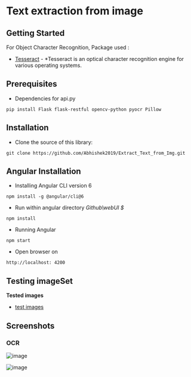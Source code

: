 # Text extraction from image


## Getting Started

For Object Character Recognition,  Package used :
* [Tesseract](https://github.com/tesseract-ocr/tesseract/wiki) - *Tesseract is an optical character recognition engine for various operating systems.
 

## Prerequisites

* Dependencies for api.py
```
pip install Flask flask-restful opencv-python pyocr Pillow 
```

## Installation

* Clone the source of this library:

```
git clone https://github.com/Abhishek2019/Extract_Text_from_Img.git
```

## Angular Installation

* Installing Angular CLI version 6
```
npm install -g @angular/cli@6
```
* Run within angular directory *Github\webUI $*
```
npm install
```
* Running Angular 
```
npm start
```
* Open browser on 
```
http://localhost: 4200
``` 


## Testing imageSet
**Tested images**

* [test images](https://github.com/Abhishek2019/Extract_Text_from_Img/tree/master/testImg)


## Screenshots
### OCR

![image](https://user-images.githubusercontent.com/31566305/55680109-c4c05580-5947-11e9-86d0-d7de71805242.png)

![image](https://user-images.githubusercontent.com/31566305/55680192-f0900b00-5948-11e9-8b09-9720907e8f4f.png)



